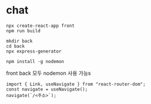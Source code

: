 # chat

```
npx create-react-app front
npm run build
```

```
mkdir back
cd back
npx express-generator
```

```
npm install -g nodemon
```
front back 모두 nodemon 사용 가능s

```
import { Link, useNavigate } from "react-router-dom";
const navigate = useNavigate();
navigate(`/<주소>`);
```
